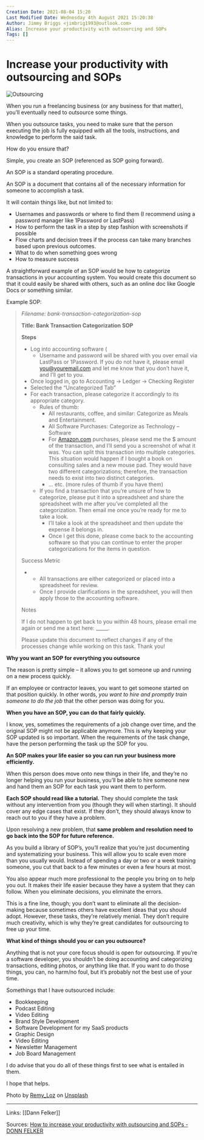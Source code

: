 ```yaml
---
Creation Date: 2021-08-04 15:20
Last Modified Date: Wednesday 4th August 2021 15:20:38
Author: Jimmy Briggs <jimbrig1993@outlook.com>
Alias: Increase your productivity with outsourcing and SOPs
Tags: []
---
```


# Increase your productivity with outsourcing and SOPs

![Outsourcing](https://www.donnfelker.com/wp-content/uploads/2021/05/remy_loz-3S0INpfREQc-unsplash-1024x683.jpg)

When you run a freelancing business (or any business for that matter), you’ll eventually need to outsource some things. 

When you outsource tasks, you need to make sure that the person executing the job is fully equipped with all the tools, instructions, and knowledge to perform the said task.

How do you ensure that?

Simple, you create an SOP (referenced as SOP going forward).

An SOP is a standard operating procedure.

An SOP is a document that contains all of the necessary information for someone to accomplish a task. 

It will contain things like, but not limited to:

-   Usernames and passwords or where to find them (I recommend using a password manager like 1Password or LastPass)
-   How to perform the task in a step by step fashion with screenshots if possible
-   Flow charts and decision trees if the process can take many branches based upon previous outcomes.
-   What to do when something goes wrong
-   How to measure success

A straightforward example of an SOP would be how to categorize transactions in your accounting system. You would create this document so that it could easily be shared with others, such as an online doc like Google Docs or something similar. 

Example SOP: 

> _Filename: bank-transaction-categorization-sop_ 
> 
> **Title: Bank Transaction Categorization SOP**
> 
> **Steps**
> 
> -   Log into accounting software (
>     -   Username and password will be shared with you over email via LastPass or 1Password. If you do not have it, please email [you@youremail.com](mailto:you@youremail.com) and let me know that you don’t have it, and I’ll get to you. 
> -   Once logged in, go to Accounting -> Ledger -> Checking Register
> -   Selected the “Uncategorized Tab”
> -   For each transaction, please categorize it accordingly to its appropriate category. 
>     -   Rules of thumb: 
>         -   All restaurants, coffee, and similar: Categorize as Meals and Entertainment.
>         -   All Software Purchases: Categorize as Technology – Software
>         -   For [Amazon.com](http://amazon.com/) purchases, please send me the $ amount of the transaction, and I’ll send you a screenshot of what it was. You can split this transaction into multiple categories. This situation would happen if I bought a book on consulting sales and a new mouse pad. They would have two different categorizations; therefore, the transaction needs to exist into two distinct categories.
>         -   … etc. (more rules of thumb if you have them)
>     -   If you find a transaction that you’re unsure of how to categorize, please put it into a spreadsheet and share the spreadsheet with me after you’ve completed all the categorization. Then email me once you’re ready for me to take a look. 
>         -   I’ll take a look at the spreadsheet and then update the expense it belongs in.
>         -   Once I get this done, please come back to the accounting software so that you can continue to enter the proper categorizations for the items in question. 
> 
> Success Metric
> 
> -   -   All transactions are either categorized or placed into a spreadsheet for review. 
>     -   Once I provide clarifications in the spreadsheet, you will then apply those to the accounting software.
> 
> Notes
> 
> If I do not happen to get back to you within 48 hours, please email me again or send me a text here: \_\_\_<your number>\_\_.
> 
> Please update this document to reflect changes if any of the processes change while working on this task. Thank you!

**Why you want an SOP for everything you outsource**

The reason is pretty simple – it allows you to get someone up and running on a new process quickly. 

If an employee or contractor leaves, you want to get someone started on that position quickly. In other words, _you want to hire and promptly train someone to do the job_ that the other person was doing for you.

**When you have an SOP, you can do that fairly quickly.**

I know, yes, sometimes the requirements of a job change over time, and the original SOP might not be applicable anymore. This is why keeping your SOP updated is so important. When the requirements of the task change, have the person performing the task up the SOP for you.

**An SOP makes your life easier so you can run your business more efficiently.** 

When this person does move onto new things in their life, and they’re no longer helping you run your business, you’ll be able to hire someone new and hand them an SOP for each task you want them to perform. 

**Each SOP should read like a tutorial.** They should complete the task without any intervention from you (though they will when starting). It should cover any edge cases that exist. If they don’t, they should always know to reach out to you if they have a problem. 

Upon resolving a new problem, that **same problem and resolution need to go back into the SOP for future reference.**

As you build a library of SOP’s, you’ll realize that you’re just documenting and systematizing your business. This will allow you to scale even more than you usually would. Instead of spending a day or two or a week training someone, you cut that back to a few minutes or even a few hours at most. 

You also appear much more professional to the people you bring on to help you out. It makes their life easier because they have a system that they can follow. When you eliminate decisions, you eliminate the errors. 

This is a fine line, though; you don’t want to eliminate all the decision-making because sometimes others have excellent ideas that you should adopt. However, these tasks, they’re relatively menial. They don’t require much creativity, which is why they’re great candidates for outsourcing to free up your time.

**What kind of things should you or can you outsource?**

Anything that is not your core focus should is open for outsourcing. If you’re a software developer, you shouldn’t be doing accounting and categorizing transactions, editing photos, or anything like that. If you want to do those things, you can, no harm/no foul, but it’s probably not the best use of your time.

Somethings that I have outsourced include:

-   Bookkeeping
-   Podcast Editing
-   Video Editing
-   Brand Style Development
-   Software Development for my SaaS products
-   Graphic Design
-   Video Editing
-   Newsletter Management 
-   Job Board Management

I do advise that you do all of these things first to see what is entailed in them. 

I hope that helps.

Photo by [Remy\_Loz](https://unsplash.com/@axellvak?utm_source=unsplash&utm_medium=referral&utm_content=creditCopyText) on [Unsplash](https://unsplash.com/s/photos/computer-work?utm_source=unsplash&utm_medium=referral&utm_content=creditCopyText)



***

Links: [[Dann Felker]]

Sources: [How to increase your productivity with outsourcing and SOPs - DONN FELKER](https://www.donnfelker.com/increase-your-productivity-with-outsourcing-and-sops/)

